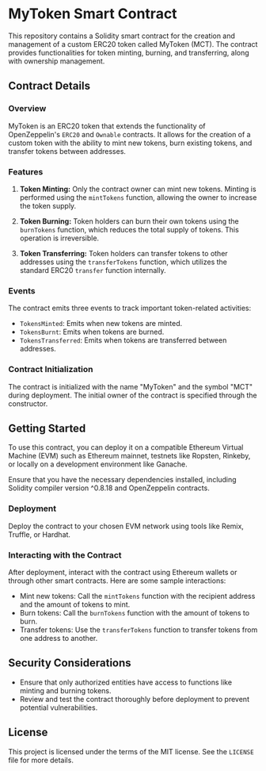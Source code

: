 # MyToken Smart Contract

This repository contains a Solidity smart contract for the creation and management of a custom ERC20 token called MyToken (MCT). The contract provides functionalities for token minting, burning, and transferring, along with ownership management.

## Contract Details

### Overview

MyToken is an ERC20 token that extends the functionality of OpenZeppelin's `ERC20` and `Ownable` contracts. It allows for the creation of a custom token with the ability to mint new tokens, burn existing tokens, and transfer tokens between addresses.

### Features

1. **Token Minting:** Only the contract owner can mint new tokens. Minting is performed using the `mintTokens` function, allowing the owner to increase the token supply.
   
2. **Token Burning:** Token holders can burn their own tokens using the `burnTokens` function, which reduces the total supply of tokens. This operation is irreversible.
   
3. **Token Transferring:** Token holders can transfer tokens to other addresses using the `transferTokens` function, which utilizes the standard ERC20 `transfer` function internally.

### Events

The contract emits three events to track important token-related activities:

- `TokensMinted`: Emits when new tokens are minted.
- `TokensBurnt`: Emits when tokens are burned.
- `TokensTransferred`: Emits when tokens are transferred between addresses.

### Contract Initialization

The contract is initialized with the name "MyToken" and the symbol "MCT" during deployment. The initial owner of the contract is specified through the constructor.

## Getting Started

To use this contract, you can deploy it on a compatible Ethereum Virtual Machine (EVM) such as Ethereum mainnet, testnets like Ropsten, Rinkeby, or locally on a development environment like Ganache.

Ensure that you have the necessary dependencies installed, including Solidity compiler version ^0.8.18 and OpenZeppelin contracts.

### Deployment

Deploy the contract to your chosen EVM network using tools like Remix, Truffle, or Hardhat.

### Interacting with the Contract

After deployment, interact with the contract using Ethereum wallets or through other smart contracts. Here are some sample interactions:

- Mint new tokens: Call the `mintTokens` function with the recipient address and the amount of tokens to mint.
- Burn tokens: Call the `burnTokens` function with the amount of tokens to burn.
- Transfer tokens: Use the `transferTokens` function to transfer tokens from one address to another.

## Security Considerations

- Ensure that only authorized entities have access to functions like minting and burning tokens.
- Review and test the contract thoroughly before deployment to prevent potential vulnerabilities.

## License

This project is licensed under the terms of the MIT license. See the `LICENSE` file for more details.

